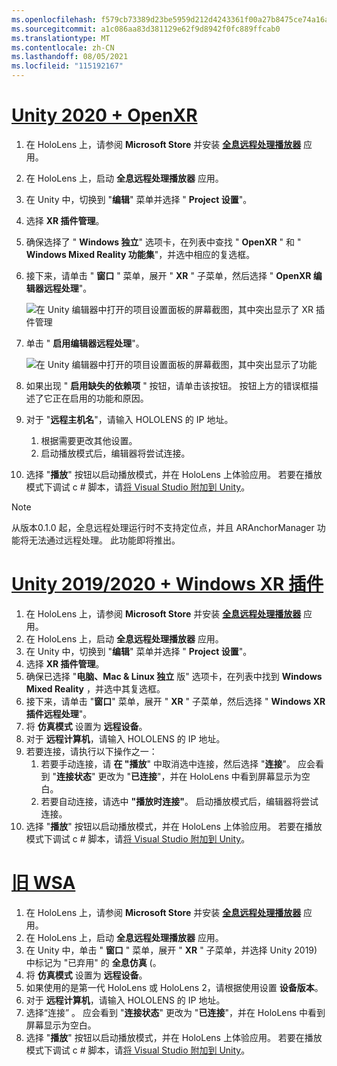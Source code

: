 ```yaml
---
ms.openlocfilehash: f579cb73389d23be5959d212d4243361f00a27b8475ce74a16acc2bffa7a192b
ms.sourcegitcommit: a1c086aa83d381129e62f9d8942f0fc889ffcab0
ms.translationtype: MT
ms.contentlocale: zh-CN
ms.lasthandoff: 08/05/2021
ms.locfileid: "115192167"
---
```

# <a name="unity-2020--openxr"></a>[Unity 2020 + OpenXR](#tab/openxr)

1. 在 HoloLens 上，请参阅 **Microsoft Store** 并安装 **[全息远程处理播放器](https://www.microsoft.com/store/p/holographic-remoting-player/9nblggh4sv40)** 应用。
1. 在 HoloLens 上，启动 **全息远程处理播放器** 应用。
1. 在 Unity 中，切换到 "**编辑**" 菜单并选择 " **Project 设置**"。
1. 选择 **XR 插件管理**。
1. 确保选择了 " **Windows 独立**" 选项卡，在列表中查找 " **OpenXR** " 和 " **Windows Mixed Reality 功能集**"，并选中相应的复选框。
1. 接下来，请单击 " **窗口** " 菜单，展开 " **XR** " 子菜单，然后选择 " **OpenXR 编辑器远程处理**"。

    ![在 Unity 编辑器中打开的项目设置面板的屏幕截图，其中突出显示了 XR 插件管理](../images/openxr-features-img-02.png)

1. 单击 " **启用编辑器远程处理**"。

    ![在 Unity 编辑器中打开的项目设置面板的屏幕截图，其中突出显示了功能](../images/openxr-features-img-03.png)

1. 如果出现 " **启用缺失的依赖项** " 按钮，请单击该按钮。 按钮上方的错误框描述了它正在启用的功能和原因。
1. 对于 "**远程主机名**"，请输入 HOLOLENS 的 IP 地址。
   1. 根据需要更改其他设置。
   1. 启动播放模式后，编辑器将尝试连接。
1. 选择 "**播放**" 按钮以启动播放模式，并在 HoloLens 上体验应用。 若要在播放模式下调试 c # 脚本，请[将 Visual Studio 附加到 Unity](/visualstudio/gamedev/unity/get-started/using-visual-studio-tools-for-unity?pivots=windows)。

> [!NOTE]
> 从版本0.1.0 起，全息远程处理运行时不支持定位点，并且 ARAnchorManager 功能将无法通过远程处理。  此功能即将推出。

# <a name="unity-20192020--windows-xr-plugin"></a>[Unity 2019/2020 + Windows XR 插件](#tab/winxr)

1. 在 HoloLens 上，请参阅 **Microsoft Store** 并安装 **[全息远程处理播放器](https://www.microsoft.com/store/p/holographic-remoting-player/9nblggh4sv40)** 应用。
1. 在 HoloLens 上，启动 **全息远程处理播放器** 应用。
1. 在 Unity 中，切换到 "**编辑**" 菜单并选择 " **Project 设置**"。
1. 选择 **XR 插件管理**。
1. 确保已选择 "**电脑、Mac & Linux 独立** 版" 选项卡，在列表中找到 **Windows Mixed Reality** ，并选中其复选框。
1. 接下来，请单击 "**窗口**" 菜单，展开 " **XR** " 子菜单，然后选择 " **Windows XR 插件远程处理**"。
1. 将 **仿真模式** 设置为 **远程设备**。
1. 对于 **远程计算机**，请输入 HOLOLENS 的 IP 地址。
1. 若要连接，请执行以下操作之一：
   1. 若要手动连接，请 **在 "播放**" 中取消选中连接，然后选择 "**连接**"。 应会看到 "**连接状态**" 更改为 "**已连接**"，并在 HoloLens 中看到屏幕显示为空白。
   1. 若要自动连接，请选中 **"播放时连接"**。 启动播放模式后，编辑器将尝试连接。
1. 选择 "**播放**" 按钮以启动播放模式，并在 HoloLens 上体验应用。 若要在播放模式下调试 c # 脚本，请[将 Visual Studio 附加到 Unity](/visualstudio/gamedev/unity/get-started/using-visual-studio-tools-for-unity?pivots=windows)。

# <a name="legacy-wsa"></a>[旧 WSA](#tab/wsa)

1. 在 HoloLens 上，请参阅 **Microsoft Store** 并安装 **[全息远程处理播放器](https://www.microsoft.com/store/p/holographic-remoting-player/9nblggh4sv40)** 应用。
1. 在 HoloLens 上，启动 **全息远程处理播放器** 应用。
1. 在 Unity 中，单击 " **窗口** " 菜单，展开 " **XR** " 子菜单，并选择 Unity 2019) 中标记为 "已弃用" 的 **全息仿真** (。
1. 将 **仿真模式** 设置为 **远程设备**。
1. 如果使用的是第一代 HoloLens 或 HoloLens 2，请根据使用设置 **设备版本**。
1. 对于 **远程计算机**，请输入 HOLOLENS 的 IP 地址。
1. 选择“连接”  。 应会看到 "**连接状态**" 更改为 "**已连接**"，并在 HoloLens 中看到屏幕显示为空白。
1. 选择 "**播放**" 按钮以启动播放模式，并在 HoloLens 上体验应用。 若要在播放模式下调试 c # 脚本，请[将 Visual Studio 附加到 Unity](/visualstudio/gamedev/unity/get-started/using-visual-studio-tools-for-unity?pivots=windows)。
